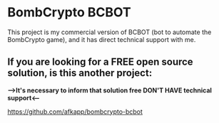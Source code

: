 # BombCrypto BCBOT

This project is my commercial version of BCBOT (bot to automate the BombCrypto game), and it has direct technical support with me.

## If you are looking for a FREE open source solution, is this another project:
**-->It's necessary to inform that solution free DON'T HAVE technical support<--**

https://github.com/afkapp/bombcrypto-bcbot
